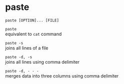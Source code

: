 # paste #

`paste [OPTION]... [FILE]`

`paste`  
    equivalent to `cat` command

`paste -s`  
    joins all lines of a file

`paste -d, -s`  
    joins all lines using comma delimiter

`paste -d, - - -`  
    merges data into three columns using comma delimiter
